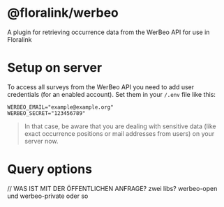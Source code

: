 # @floralink/werbeo

A plugin for retrieving occurrence data from the WerBeo API for use in Floralink

# Setup on server

To access all surveys from the WerBeo API you need to add user credentials (for an enabled account). Set them in your `/.env` file like this:

```
WERBEO_EMAIL="example@example.org"
WERBEO_SECRET="123456789"
```

> In that case, be aware that you are dealing with sensitive data (like exact occurrence positions or mail addresses from users) on your server now.

# Query options

// WAS IST MIT DER ÖFFENTLICHEN ANFRAGE? zwei libs? werbeo-open und werbeo-private oder so
